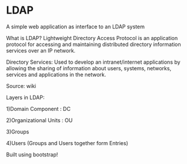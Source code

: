 # LDAP

A simple web application as interface to an LDAP system

What is LDAP?
Lightweight Directory Access Protocol is an application protocol for accessing and maintaining distributed directory information services over an IP network. 

Directory Services: Used to develop an intranet/internet applications by allowing the sharing of information about users, systems, networks, services and applications in the network.

Source: wiki

Layers in LDAP:

1)Domain Component : DC

2)Organizational Units : OU

3)Groups

4)Users (Groups and Users together form Entries)


Built using bootstrap!
